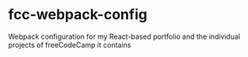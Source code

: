 # fcc-webpack-config
Webpack configuration for my React-based portfolio and the individual projects of freeCodeCamp it contains
